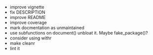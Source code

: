 - improve vignette
- fix DESCRIPTION 
- improve README
- improve coverage
- mark docmentation as unmaintained
- use subfunctions on document() unbloat it. Maybe fake_package()?
- consider using withr
- make cleanr
- lint it
